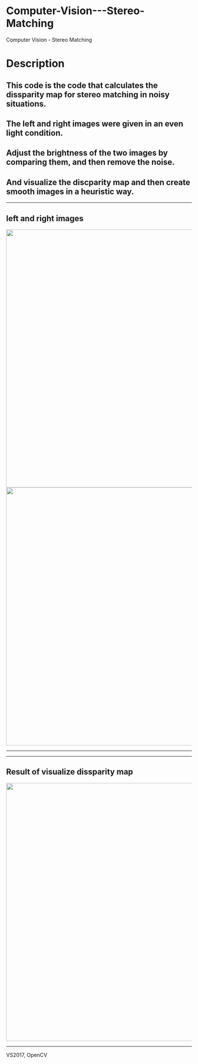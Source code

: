 # Computer-Vision---Stereo-Matching
Computer Vision - Stereo Matching

Description
===========
  
This code is the code that calculates the dissparity map for stereo matching in noisy situations.
----------------------------------------------
The left and right images were given in an even light condition.
---------------------------------------------
Adjust the brightness of the two images by comparing them, and then remove the noise.
-----------------------------------------------------------------
And visualize the discparity map and then create smooth images in a heuristic way.
---------------------------------------------------------------
  
<hr/>  
  
left and right images
-------------

<img width="700" src="https://user-images.githubusercontent.com/44941601/71890111-f2605680-3186-11ea-9bbc-ea6fde69db9a.png">  
<img width="700" src="https://user-images.githubusercontent.com/44941601/71890117-f42a1a00-3186-11ea-888d-ec6442cbbd8b.png">  

<hr/>  
<hr/>  

Result of visualize dissparity map
-------------

<img width="700" src="https://user-images.githubusercontent.com/44941601/71890119-f68c7400-3186-11ea-9ed3-23def10918ad.jpg">   


<hr/>  
VS2017, OpenCV

